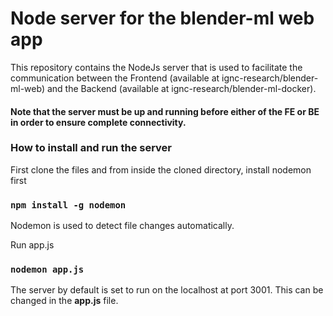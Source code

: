 # Node server for the blender-ml web app
This repository contains the NodeJs server that is used to facilitate the communication between the Frontend (available at ignc-research/blender-ml-web) and the Backend (available at ignc-research/blender-ml-docker).

#### Note that the server must be up and running before either of the FE or BE in order to ensure complete connectivity.

### How to install and run the server

First clone the files and from inside the cloned directory, install nodemon first

### `npm install -g nodemon`

Nodemon is used to detect file changes automatically. 

Run app.js 

### `nodemon app.js`

The server by default is set to run on the localhost at port 3001. This can be changed in the **app.js** file.